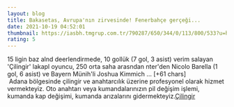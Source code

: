 ```yaml
--- 
layout: blog
title: Bakasetas, Avrupa'nın zirvesinde! Fenerbahçe gerçeği...
date: 2021-10-19 04:52:01
thumbnail: https://iasbh.tmgrup.com.tr/790287/650/344/0/113/800/533?u=https://isbh.tmgrup.com.tr/sbh/2021/10/19/1634618352264.jpg
rating: 5
---
```

15 ligin baz alnd deerlendirmede, 10 gollük (7 gol, 3 asist) verim salayan 'Çilingir' lakapl oyuncu, 250 orta saha arasndan nter'den Nicolo Barella (1 gol, 6 asist) ve Bayern Münih'li Joshua Kimmich … [+61 chars]</br>&nbsp;Adana bölgesinde çilingir ve anahtarcılık üzerine profesyonel olarak hizmet vermekteyiz. Oto anahtarı veya kumandalarınızın pil değişim işlemi, kumanda kap değişimi, kumanda arızalarını gidermekteyiz.<a href="https://www.cilingiradana.net/">Çilingir</a>